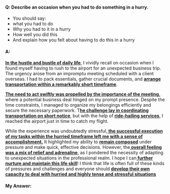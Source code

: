 #### Q: Describe an occasion when you had to do something in a hurry.
- You should say:
- what you had to do
- Why you had to it in a hurry
- How well you did this
- And explain how you felt about having to do this in a hurry
#### A:
<b><u>In the hustle and bustle of daily life</u></b>, I vividly recall on occasion when I found myself having to  rush to the airport for an unexpected business trip. The urgency arose from an impromptu meeting scheduled with a client overseas. I had to pack essentials, gather crucial documents, and <b><u>arrange transportation within a remarkably short timeframe</u></b>.

<b><u>The need to act swiftly was propelled by the importance of the meeting,</u></b> where a potential business deal hinged on my prompt presence. Despite the time constraints, I managed to organize my belongings efficiently and secure the necessary paperwork. T<b><u>he challenge lay in coordinating transportation on short notice</u></b>, but with the help of <b><u>ride-hailing services</u></b>, I reached the airport just in time to catch my flight.

While the experience was undoubtedly stressful,<b><u> the successful execution of my tasks within the hurried timeframe left me with a sense of accomplishment.</u></b> It highlighted my ability to <b><u>remain composed</u></b> under pressure and make quick, effective decisions. However, the<b><u> overall feeling was a mix of relief and adrenaline</u></b>, as I pondered the necessity of adapting to unexpected situations in the professional realm. I hope I can<b><u> further nurture and maintain this life skill</u></b>! I think that life is often full of these kinds of pressures and challenges and everyone should <b><u>develop their own capacity to deal with hurried and highly tense and stressful situations</u></b>

#### My Answer:




 

